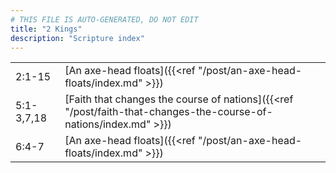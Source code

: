 ```yaml
---
# THIS FILE IS AUTO-GENERATED, DO NOT EDIT
title: "2 Kings"
description: "Scripture index"
---
```


|  |  |
| --- | --- |
| 2:1-15 | [An axe-head floats]({{<ref "/post/an-axe-head-floats/index.md" >}}) |
| 5:1-3,7,18 | [Faith that changes the course of nations]({{<ref "/post/faith-that-changes-the-course-of-nations/index.md" >}}) |
| 6:4-7 | [An axe-head floats]({{<ref "/post/an-axe-head-floats/index.md" >}}) |
